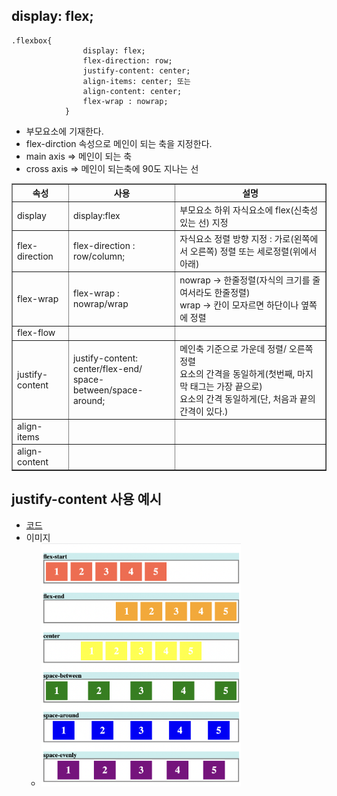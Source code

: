 ## display: flex;

```
.flexbox{
                display: flex;
                flex-direction: row;
                justify-content: center;
                align-items: center; 또는
                align-content: center;
                flex-wrap : nowrap;
            }
```

- 부모요소에 기재한다.
- flex-dirction 속성으로 메인이 되는 축을 지정한다.
- main axis => 메인이 되는 축
- cross axis => 메인이 되는축에 90도 지나는 선

<table border="1" cellspacing="0">
    <tr>
        <th> 속성 </th>
        <th> 사용 </th>
        <th> 설명 </th>
    </tr>
    <tr>
        <td> display </td>
        <td> display:flex </td>
        <td> 부모요소 하위 자식요소에 flex(신축성있는 선) 지정</td>
    </tr>
    <tr>
        <td> flex-direction </td>
        <td> flex-direction : row/column; </td>
        <td> 자식요소 정렬 방향 지정 : 가로(왼쪽에서 오른쪽) 정렬 또는 세로정렬(위에서 아래) </td>
    </tr>
      <tr>
        <td> flex-wrap </td>
        <td> flex-wrap : nowrap/wrap </td>
        <td> nowrap -> 한줄정렬(자식의 크기를 줄여서라도 한줄정렬)
        <br> wrap -> 칸이 모자르면 하단이나 옆쪽에 정렬 
        </td>
    </tr>
      <tr>
        <td> flex-flow </td>
        <td>  </td>
        <td>  </td>
    </tr>
    <tr>
        <td> justify-content </td>
        <td> justify-content: center/flex-end/
        <br> space-between/space-around; 
        </td>
        <td> 메인축 기준으로 가운데 정렬/ 오른쪽정렬
        <br> 요소의 간격을 동일하게(첫번째, 마지막 태그는 가장 끝으로)
        <br> 요소의 간격 동일하게(단, 처음과 끝의 간격이 있다.)
        </td>
    </tr>
    <tr>
        <td> align-items </td>
        <td>  </td>
        <td>  </td>
    </tr>
    <tr>
        <td> align-content  </td>
        <td>  </td>
        <td>  </td>
    </tr>
</table>

## justify-content 사용 예시

- [코드](https://github.com/hyeah0/SmartWeb_Contents_WebApplication_developer_class/blob/main/5_web/02_css/html/flexbox.html)
- 이미지
  - <img src="https://github.com/hyeah0/SmartWeb_Contents_WebApplication_developer_class/blob/main/5_web/02_css/img/css_flex.png" width="70%">
